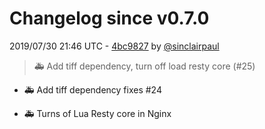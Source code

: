 # Changelog since v0.7.0

2019/07/30 21:46 UTC - [4bc9827](https://github.com/hassio-addons/addon-matrix/commit/4bc98276fce7d62892eb0643b22e4fec94239cba) by [@sinclairpaul](https://github.com/sinclairpaul)
> :ambulance: Add tiff dependency, turn off load resty core (#25)

* :ambulance: Add tiff dependency fixes #24

* :ambulance: Turns of Lua Resty core in Nginx 

